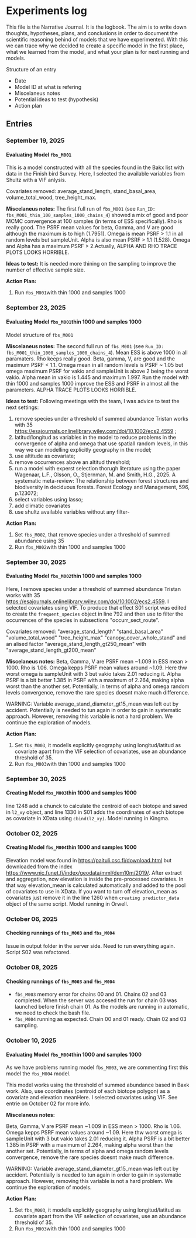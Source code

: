 # Experiments log

This file is the Narrative Journal. It is the logbook. The aim is to write down thoughts, hypotheses, plans, and conclusions in order to document the scientific reasoning behind of models that we have experimented. With this we can trace why we decided to create a specific model in the first place, what we learned from the model, and what your plan is for next running and models.


Structure of an entry

- Date
- Model ID at what is refering
- Miscelaneus notes
- Potential ideas to test (hypothesis)
- Action plan

## Entries

### September 19, 2025
#### Evaluating Model `fbs_M001`

This is a model constructed with all the species found in the Bakx list with data in the Finish bird Survey. Here, I selected the available variables from Shultz with a VIF anlysis. 

Covariates removed: average_stand_length, stand_basal_area, volume_total_wood,   tree_height_max.


**Miscelaneus notes:** The first full run of `fbs_M001` (see `Run_ID: fbs_M001_thin_100_samples_1000_chains_4`) showed a mix of good and poor MCMC convergence at 100 samples (in terms of ESS specifically).  Rho is really good. The PSRF mean values for beta, Gamma, and V are good although the maximum is to high (1.7951). Omega is mean PSRF > 1.1 in all random levels but sampleUnit. Alpha is also mean PSRF > 1.1 (1.528). Omega and Alpha has a maximum PSRF > 2.Actually, ALPHA AND RHO TRACE PLOTS LOOKS HORRIBLE.

**Ideas to test:** It is needed more thining on the sampling to improve the number of effective sample size.

**Action Plan:**
1.  Run `fbs_M001`with thin 1000 and samples 1000

### September 23, 2025
#### Evaluating Model `fbs_M001`thin 1000 and samples 1000

Model structure of `fbs_M001`

**Miscelaneus notes:** The second full run of `fbs_M001` (see `Run_ID: fbs_M001_thin_1000_samples_1000_chains_4`). Mean ESS is above 1000 in all paramaters. Rho keeps really good. Beta, gamma,  V, are good and the maximum PSRF < 1.1. Omega mean in all random levels is PSRF ~ 1.05 but omega maximum PSRF for vakio and sampleUnit is above 2 being the worst vakio. Alpha mean in vakio is 1.445 and maximum 1.997. Run the model with thin 1000 and samples 1000 improve the ESS and PSRF in almost all the parameters. ALPHA TRACE PLOTS LOOKS HORRIBLE.

**Ideas to test:** Following meetings with the team, I was advice to test the next settings: 

1) remove species under a threshold of summed abundance Tristan works with 35 https://esajournals.onlinelibrary.wiley.com/doi/10.1002/ecs2.4559 ; 
2) latitud/longitud as variables in the model to reduce problems in the convergence of alpha and omega that use spatiall random levels, in this way we can modelling explicitly geography in the model; 
3) use altitude as covariate; 
4) remove occurrences above an altitud threshold; 
5) run a model with experst selection thorugh literature using the paper Wagenaar, L.F., Olsson, O., Stjernman, M. and Smith, H.G., 2025. A systematic meta-review: The relationship between forest structures and biodiversity in deciduous forests. Forest Ecology and Management, 596, p.123072; 
6) select variables using lasso; 
7) add climatic covariates
0) use shultz available variables without any filter-

**Action Plan:**
1. Set `fbs_M002`, that remove species under a threshold of summed abundance using 35
2. Run `fbs_M002`with thin 1000 and samples 1000

### September 30, 2025
#### Evaluating Model `fbs_M002`thin 1000 and samples 1000

Here, I remove species under a threshold of summed abundance Tristan works with 35 https://esajournals.onlinelibrary.wiley.com/doi/10.1002/ecs2.4559. I selected covariates using VIF. To produce that effect S01 script was edited to create the `frequent_species` object in line 792 and then use to filter the occurrences of the species in subsections "occurr_sect_route".

Covariates removed: "average_stand_length"     "stand_basal_area"         "volume_total_wood"    "tree_height_max"    "canopy_cover_whole_stand"  and an alised factor "average_stand_length_gt250_mean" with "average_stand_length_gt200_mean"

**Miscelaneus notes:** Beta, Gamma, V are PSRF mean ~1.009 in ESS mean > 1000. Rho is 1.06. Omega kepps PSRF mean values around ~1.09. Here thw worst omega is sampleUnit with 3 but vakio takes 2.01 reducing it. Alpha PSRF is a bit better 1.385 in PSRF with a maximum of 2.264, making alpha worst than the another set. Potentially, in terms of alpha and omega random levels convergence, remove the rare species doesnt make much difference.

WARNING: Variable average_stand_diameter_gt15_mean was left out by accident. Potentially is needed to tun again in order to gain in systematic approach. However, removing this variable is not a hard problem. We continue the exploration of models.

**Action Plan:**
1. Set `fbs_M003`, it modells explicitly geography using longitud/latitud as covariate apart from the VIF selection of covariates, use an abundance threshold of 35.
2. Run `fbs_M003`with thin 1000 and samples 1000

### September 30, 2025
#### Creating Model `fbs_M003`thin 1000 and samples 1000

line 1248 add a chunck to calculate the centroid of each biotope and saved in `l2_xy` object, and line 1330 in S01 adds the coordinates of each biotope as covariate in XData using `cbind(l2_xy)`. Model running in Kingma.

### October 02, 2025
#### Creating Model `fbs_M004`thin 1000 and samples 1000

Elevation model was found in https://paituli.csc.fi/download.html but downloaded from the index https://www.nic.funet.fi/index/geodata/mml/dem10m/2019/. After extract and aggregation, now elevation is inside the pre-processed covariates. In that way elevation_mean is calculated automatically and added to the pool of covariates to use in XData. If you want to turn off elevation_mean as covariates just remove it in the line 1260 when `creating predictor_data` object of the same script. Model running in Orwell.

### October 06, 2025
#### Checking runnings of `fbs_M003` and `fbs_M004`

Issue in output folder in the server side. Need to run everything again. Script S02 was refactored. 

### October 08, 2025
#### Checking runnings of `fbs_M003` and `fbs_M004`

- `fbs_M003` memory error for chains 00 and 01. Chains 02 and 03 completed. When the server was accesed the run for chain 03 was launched before finish chain 01. As the models are running in automatic, we need to check the bash file.
- `fbs_M004` running as expected. Chain 00 and 01 ready. Chain 02 and 03 sampling.

### October 10, 2025
#### Evaluating Model `fbs_M004`thin 1000 and samples 1000

As we have problems running model `fbs_M003`, we are commenting first this model the `fbs_M004` model. 

This model works using the threshold of summed abundance based in Baxk work. Also, use coordinates (centroid of each biotope polygon) as a covariate and elevation meanHere. I selected covariates using VIF. See entrie on October 02 for more info.

**Miscelaneus notes:** 

Beta, Gamma, V are PSRF mean ~1.009 in ESS mean > 1000. Rho is 1.06. Omega kepps PSRF mean values around ~1.09. Here thw worst omega is sampleUnit with 3 but vakio takes 2.01 reducing it. Alpha PSRF is a bit better 1.385 in PSRF with a maximum of 2.264, making alpha worst than the another set. Potentially, in terms of alpha and omega random levels convergence, remove the rare species doesnt make much difference.

WARNING: Variable average_stand_diameter_gt15_mean was left out by accident. Potentially is needed to tun again in order to gain in systematic approach. However, removing this variable is not a hard problem. We continue the exploration of models.

**Action Plan:**
1. Set `fbs_M003`, it modells explicitly geography using longitud/latitud as covariate apart from the VIF selection of covariates, use an abundance threshold of 35.
2. Run `fbs_M003`with thin 1000 and samples 1000

